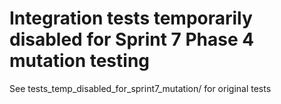 # Integration tests temporarily disabled for Sprint 7 Phase 4 mutation testing
See tests_temp_disabled_for_sprint7_mutation/ for original tests
